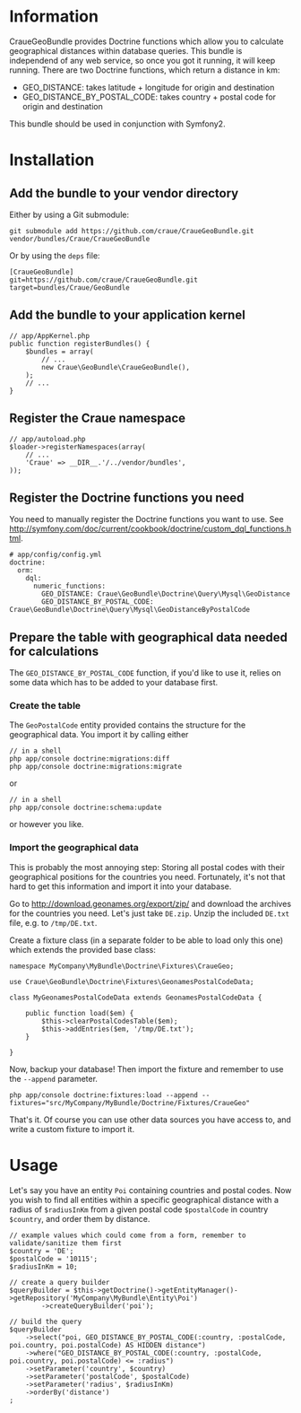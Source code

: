 # Information

CraueGeoBundle provides Doctrine functions which allow you to calculate geographical distances within database queries.
This bundle is independend of any web service, so once you got it running, it will keep running.
There are two Doctrine functions, which return a distance in km:

- GEO_DISTANCE: takes latitude + longitude for origin and destination
- GEO_DISTANCE_BY_POSTAL_CODE: takes country + postal code for origin and destination

This bundle should be used in conjunction with Symfony2.

# Installation

## Add the bundle to your vendor directory

Either by using a Git submodule:

	git submodule add https://github.com/craue/CraueGeoBundle.git vendor/bundles/Craue/CraueGeoBundle

Or by using the `deps` file:

	[CraueGeoBundle]
	git=https://github.com/craue/CraueGeoBundle.git
	target=bundles/Craue/GeoBundle

## Add the bundle to your application kernel

	// app/AppKernel.php
	public function registerBundles() {
		$bundles = array(
			// ...
			new Craue\GeoBundle\CraueGeoBundle(),
		);
		// ...
	}

## Register the Craue namespace

	// app/autoload.php
	$loader->registerNamespaces(array(
		// ...
		'Craue' => __DIR__.'/../vendor/bundles',
	));

## Register the Doctrine functions you need

You need to manually register the Doctrine functions you want to use.
See http://symfony.com/doc/current/cookbook/doctrine/custom_dql_functions.html.

	# app/config/config.yml
	doctrine:
	  orm:
	    dql:
	      numeric_functions:
	        GEO_DISTANCE: Craue\GeoBundle\Doctrine\Query\Mysql\GeoDistance
	        GEO_DISTANCE_BY_POSTAL_CODE: Craue\GeoBundle\Doctrine\Query\Mysql\GeoDistanceByPostalCode

## Prepare the table with geographical data needed for calculations

The `GEO_DISTANCE_BY_POSTAL_CODE` function, if you'd like to use it, relies on some data which has to be added to your
database first.

### Create the table

The `GeoPostalCode` entity provided contains the structure for the geographical data. You import it by calling either

	// in a shell
	php app/console doctrine:migrations:diff
	php app/console doctrine:migrations:migrate

or

	// in a shell
	php app/console doctrine:schema:update

or however you like.

### Import the geographical data

This is probably the most annoying step: Storing all postal codes with their geographical positions for the countries
you need. Fortunately, it's not that hard to get this information and import it into your database.

Go to http://download.geonames.org/export/zip/ and download the archives for the countries you need. Let's just take
`DE.zip`. Unzip the included `DE.txt` file, e.g. to `/tmp/DE.txt`.

Create a fixture class (in a separate folder to be able to load only this one) which extends the provided base class:

	namespace MyCompany\MyBundle\Doctrine\Fixtures\CraueGeo;

	use Craue\GeoBundle\Doctrine\Fixtures\GeonamesPostalCodeData;

	class MyGeonamesPostalCodeData extends GeonamesPostalCodeData {

		public function load($em) {
			$this->clearPostalCodesTable($em);
			$this->addEntries($em, '/tmp/DE.txt');
		}

	}

Now, backup your database! Then import the fixture and remember to use the `--append` parameter.

	php app/console doctrine:fixtures:load --append --fixtures="src/MyCompany/MyBundle/Doctrine/Fixtures/CraueGeo"

That's it. Of course you can use other data sources you have access to, and write a custom fixture to import it.

# Usage

Let's say you have an entity `Poi` containing countries and postal codes. Now you wish to find all entities within a
specific geographical distance with a radius of `$radiusInKm` from a given postal code `$postalCode` in country
`$country`, and order them by distance.

	// example values which could come from a form, remember to validate/sanitize them first
	$country = 'DE';
	$postalCode = '10115';
	$radiusInKm = 10;

	// create a query builder
	$queryBuilder = $this->getDoctrine()->getEntityManager()->getRepository('MyCompany\MyBundle\Entity\Poi')
			->createQueryBuilder('poi');

	// build the query
	$queryBuilder
		->select("poi, GEO_DISTANCE_BY_POSTAL_CODE(:country, :postalCode, poi.country, poi.postalCode) AS HIDDEN distance")
		->where("GEO_DISTANCE_BY_POSTAL_CODE(:country, :postalCode, poi.country, poi.postalCode) <= :radius")
		->setParameter('country', $country)
		->setParameter('postalCode', $postalCode)
		->setParameter('radius', $radiusInKm)
		->orderBy('distance')
	;
